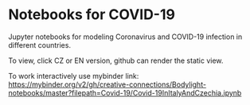 # Notebooks for COVID-19

Jupyter notebooks for modeling Coronavirus and COVID-19 infection in different countries.

To view, click CZ or EN version, github can render the static view.

To work interactively use mybinder link:
https://mybinder.org/v2/gh/creative-connections/Bodylight-notebooks/master?filepath=Covid-19/Covid-19InItalyAndCzechia.ipynb
